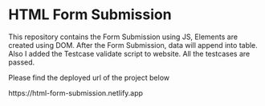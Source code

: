<h1>HTML Form Submission</h1>

<p>This repository contains the Form Submission using JS, Elements are created using DOM. After the Form Submission, data will append into table. Also I added the Testcase validate script to website. All the testcases are passed.</p>

<p>Please find the deployed url of the project below</p>
https://html-form-submission.netlify.app
